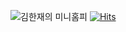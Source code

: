 ![김한재의 미니홈피](https://capsule-render.vercel.app/api?type=waving&height=300&color=gradient&text=김한재의%20미니홈피)
[![Hits](https://hits.seeyoufarm.com/api/count/incr/badge.svg?url=https%3A%2F%2Fgithub.com%2Fkimhanjae123%2Fhanjaegittest&count_bg=%2379C83D&title_bg=%23555555&icon=furrynetwork.svg&icon_color=%23E7E7E7&title=hits&edge_flat=false)](https://hits.seeyoufarm.com)